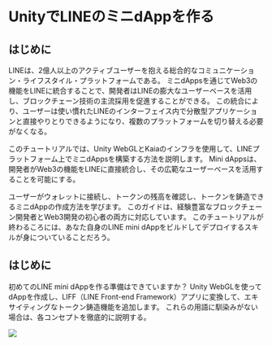 # UnityでLINEのミニdAppを作る

## はじめに

LINEは、2億人以上のアクティブユーザーを抱える総合的なコミュニケーション・ライフスタイル・プラットフォームである。 ミニdAppsを通じてWeb3の機能をLINEに統合することで、開発者はLINEの膨大なユーザーベースを活用し、ブロックチェーン技術の主流採用を促進することができる。 この統合により、ユーザーは使い慣れたLINEのインターフェイス内で分散型アプリケーションと直接やりとりできるようになり、複数のプラットフォームを切り替える必要がなくなる。

このチュートリアルでは、Unity WebGLとKaiaのインフラを使用して、LINEプラットフォーム上でミニdAppsを構築する方法を説明します。 Mini dAppsは、開発者がWeb3の機能をLINEに直接統合し、その広範なユーザーベースを活用することを可能にする。

ユーザーがウォレットに接続し、トークンの残高を確認し、トークンを鋳造できるミニdAppの作成方法を学びます。 このガイドは、経験豊富なブロックチェーン開発者とWeb3開発の初心者の両方に対応しています。 このチュートリアルが終わるころには、あなた自身のLINE mini dAppをビルドしてデプロイするスキルが身についていることだろう。

## はじめに

初めてのLINE mini dAppを作る準備はできていますか？ Unity WebGLを使ってdAppを作成し、LIFF（LINE Front-end Framework）アプリに変換して、エキサイティングなトークン鋳造機能を追加します。 これらの用語に馴染みがない場合は、各コンセプトを徹底的に説明する。

![](/img/minidapps/unity-minidapp/unity-minidapp-banner.png)


